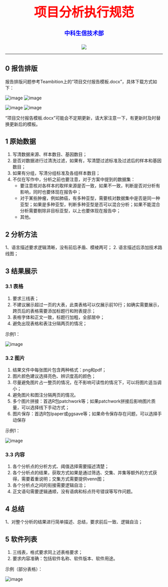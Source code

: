 
<div align='center' >
  <body>
    <h1 style="color:red;font-size:40px;">项目分析执行规范</h1>
    <h4 style="color:blue;font-size:18px;">中科生信技术部</h4>
  </body>
</div>

<p align="center">
  <a href="https://github.com/Carthage/Carthage/"><img src="https://img.shields.io/badge/zhongkeshengxin-v1.0.0-4BC51D.svg?style=flat"></a>
<!---
<a href="https://travis-ci.org/onevcat/Kingfisher"><img src="https://img.shields.io/travis/onevcat/Kingfisher/master.svg"></a>
<a href="https://swift.org/package-manager/"><img src="https://img.shields.io/badge/SPM-ready-orange.svg"></a>
<a href="http://onevcat.github.io/Kingfisher/"><img src="https://img.shields.io/cocoapods/v/Kingfisher.svg?style=flat"></a>
<a href="https://raw.githubusercontent.com/onevcat/Kingfisher/master/LICENSE"><img src="https://img.shields.io/cocoapods/l/Kingfisher.svg?style=flat"></a>
<a href="http://onevcat.github.io/Kingfisher/"><img src="https://img.shields.io/cocoapods/p/Kingfisher.svg?style=flat"></a>
<a href="https://codebeat.co/projects/github-com-onevcat-kingfisher"><img alt="codebeat badge" src="https://codebeat.co/assets/svg/badges/A-398b39-669406e9e1b136187b91af587d4092b0160370f271f66a651f444b990c2730e9.svg" /></a>
--->
</p>

---

## 0 报告排版
报告排版问题参考Teambition上的“项目交付报告模板.docx”，具体下载方式如下：

![image](https://user-images.githubusercontent.com/86351697/131773848-4fd01341-a857-4ddd-8740-a06ea618f8eb.png)
![image](https://user-images.githubusercontent.com/86351697/131773861-349c3b68-a9f5-4161-9687-93be91144cd5.png)

![image](https://user-images.githubusercontent.com/86351697/131773869-a73268ca-c027-4c4b-a344-5e546c9971ce.png)
![image](https://user-images.githubusercontent.com/86351697/131773875-60ba072c-6ffa-403f-aca4-e7393298e644.png)

“项目交付报告模板.docx”可能会不定期更新，请大家注意一下，有更新时及时替换更新后的模板。

## 1 原始数据
1. 写清数据来源、样本数目、基因数目；
2. 是否对数据进行过清洗过滤，如果有，写清楚过滤标准及过滤后的样本和基因数目；
3. 如果有分组，写清分组标准及各组样本数目；
4. 不仅在写作中，分析之前也要注意，对于方案中提到的数据集：
    - 要注意核对各样本的取样来源是否一致，如果不一致，判断是否对分析有影响，同时也要体现在报告中；
    - 对于某些肿瘤，例如肺癌，有多种亚型，需要核对数据集中是否是同一种亚型；如果是多种亚型，判断多种亚型是否可以混合分析；如果不能混合分析需要剔除非目标亚型，以上也要体现在报告中；
    - 其他。

## 2 分析方法
1、语言描述要求逻辑清晰，没有前后矛盾、模棱两可；
2. 语言描述后添加技术路线图；

## 3 结果展示
### 3.1 表格
1. 要求三线表；
2. 不建议展示超过一页的大表，此类表格可以仅展示前10行；如确实需要展示，跨页后的表格需要添加标题行和附表提示；
3. 表格字体和正文一致，标题行加粗，全部居中；
4. 避免出现表格和表注分隔两页的情况；

示例1：

![image](https://user-images.githubusercontent.com/86351697/131794334-ea63d470-a242-4a06-ae05-67a98e472d38.png)


### 3.2 图片
1. 结果文件中每张图片包含两种格式：png和pdf；
2. 图片颜色建议选择亮色、辨识度高的颜色；
3. 尽量避免图片占一整页的情况，在不影响可读性的情况下，可以将图片适当调小；
4. 避免图片和图注分隔两页的情况。
5. 多个图片拼接：首选R包patchwork等；如果patchwork拼接后影响图片质量，可以选择线下手动方式；
6. 图片保存：首选R包Ipaper或ggsave等；如果命令保存存在问题，可以选择手动保存

示例1：

![image](https://user-images.githubusercontent.com/86351697/131794545-d1682df5-ae9d-4002-bca7-f0fa66eef51f.png)

### 3.3 内容
1. 各个分析点的分析方式、阈值选择需要描述清楚；
2. 各个分析点的结果，获取方式如果是通过筛选、交集、并集等额外的方式获得，需要着重说明；交集方式需要提供venn图；
3. 各个分析点之间的衔接需要逻辑自洽；
4. 正文语句需要逻辑通顺，没有语病和标点符号错误等写作问题。

## 4 总结
1、对整个分析的结果进行简单描述、总结，要求前后一致、逻辑自洽；

## 5 软件列表
1. 三线表，格式要求同上述表格要求；
2. 要求内容准确：包括软件名称、软件版本、软件用途。

示例（部分表格）：

![image](https://user-images.githubusercontent.com/86351697/131794638-293249a1-6f3c-45af-9c92-5cbafb58a15f.png)

